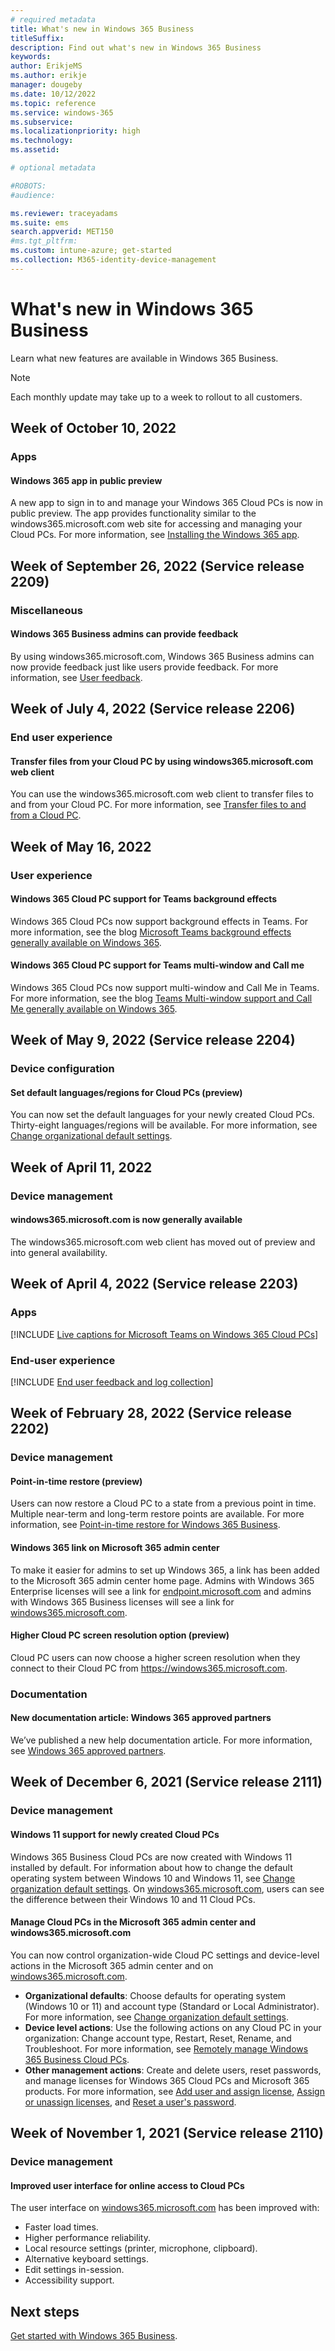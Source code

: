 ```yaml
---
# required metadata
title: What's new in Windows 365 Business
titleSuffix:
description: Find out what's new in Windows 365 Business
keywords:
author: ErikjeMS  
ms.author: erikje
manager: dougeby
ms.date: 10/12/2022
ms.topic: reference
ms.service: windows-365
ms.subservice:
ms.localizationpriority: high
ms.technology:
ms.assetid: 

# optional metadata

#ROBOTS:
#audience:

ms.reviewer: traceyadams
ms.suite: ems
search.appverid: MET150
#ms.tgt_pltfrm:
ms.custom: intune-azure; get-started
ms.collection: M365-identity-device-management
---
```


# What's new in Windows 365 Business

Learn what new features are available in Windows 365 Business.

> [!Note]
> Each monthly update may take up to a week to rollout to all customers.

<!-- Common categories:  
### App management
### Device configuration
### Device provisioning
### Device management
### Device security
### Intune apps
### Monitor and troubleshoot
### Role-based access control
### Scripts
-->

<!-- ########################## -->
## Week of October 10, 2022

<!-- ***********************************************-->
### Apps

#### Windows 365 app in public preview<!--41161804-->

A new app to sign in to and manage your Windows 365 Cloud PCs is now in public preview. The app provides functionality similar to the windows365.microsoft.com web site for accessing and managing your Cloud PCs. For more information, see [Installing the Windows 365 app](https://support.microsoft.com/topic/cbb0d4d5-69d4-4f00-b050-6dc7a02d02d0).

<!-- ########################## -->
## Week of September 26, 2022 (Service release 2209)

<!--***********************************************-->
### Miscellaneous

#### Windows 365 Business admins can provide feedback<!--41418099-->

By using windows365.microsoft.com, Windows 365 Business admins can now provide feedback just like users provide feedback. For more information, see [User feedback](..\end-user-access-cloud-pc.md#user-feedback).

<!-- ########################## -->
## Week of July 4, 2022 (Service release 2206)

<!--***********************************************-->
### End user experience

#### Transfer files from your Cloud PC by using windows365.microsoft.com web client<!--40096523-->
You can use the windows365.microsoft.com web client to transfer files to and from your Cloud PC. For more information, see [Transfer files to and from a Cloud PC](../end-user-access-cloud-pc.md#transfer-files-to-and-from-a-cloud-pc).

<!-- ########################## -->
## Week of May 16, 2022

<!-- vvvvvvvvvvvvvvvvvvvvvv -->
### User experience

#### Windows 365 Cloud PC support for Teams background effects<!--39892746-->

Windows 365 Cloud PCs now support background effects in Teams. For more information, see the blog [Microsoft Teams background effects generally available on Windows 365](https://techcommunity.microsoft.com/t5/windows-365/microsoft-teams-background-effects-generally-available-on/m-p/3403274).

#### Windows 365 Cloud PC support for Teams multi-window and Call me <!--39892759-->

Windows 365 Cloud PCs now support multi-window and Call Me in Teams. For more information, see the blog [Teams Multi-window support and Call Me generally available on Windows 365]( https://techcommunity.microsoft.com/t5/windows-365/teams-multi-window-support-and-call-me-generally-available-on/m-p/3403252).

<!-- ########################## -->
## Week of May 9, 2022 (Service release 2204)

<!-- vvvvvvvvvvvvvvvvvvvvvv -->
### Device configuration

#### Set default languages/regions for Cloud PCs (preview)<!--38649676 -->

You can now set the default languages for your newly created Cloud PCs. Thirty-eight languages/regions will be available. For more information, see [Change organizational default settings](change-organization-default-settings.md).

<!-- ########################## -->
## Week of April 11, 2022

<!-- vvvvvvvvvvvvvvvvvvvvvv -->
### Device management

#### windows365.microsoft.com is now generally available<!--38195529-->

The windows365.microsoft.com web client has moved out of preview and into general availability.

<!-- ########################## -->
## Week of April 4, 2022 (Service release 2203)

<!-- vvvvvvvvvvvvvvvvvvvvvv -->
### Apps

[!INCLUDE [Live captions for Microsoft Teams on Windows 365 Cloud PCs](../includes/whats-new-live-captions-teams.md)]

<!-- vvvvvvvvvvvvvvvvvvvvvv -->
### End-user experience

[!INCLUDE [End user feedback and log collection](../includes/whats-new-feedback-log-collection.md)]

<!-- ########################## -->
## Week of February  28, 2022 (Service release 2202)

<!-- vvvvvvvvvvvvvvvvvvvvvv -->
### Device management

#### Point-in-time restore (preview)<!--37063579 -->
Users can now restore a Cloud PC to a state from a previous point in time. Multiple near-term and long-term restore points are available. For more information, see [Point-in-time restore for Windows 365 Business](restore-overview.md).

#### Windows 365 link on Microsoft 365 admin center<!--37188422 -->

To make it easier for admins to set up Windows 365, a link has been added to the Microsoft 365 admin center home page. Admins with Windows 365 Enterprise licenses will see a link for [endpoint.microsoft.com](https://endpoint.microsoft.com) and admins with Windows 365 Business licenses will see a link for [windows365.microsoft.com](https://windows365.microsoft.com).

#### Higher Cloud PC screen resolution option (preview)<!--38301718 wnready-->

Cloud PC users can now choose a higher screen resolution when they connect to their Cloud PC from https://windows365.microsoft.com.

<!-- vvvvvvvvvvvvvvvvvvvvvv -->
### Documentation

#### New documentation article: Windows 365 approved partners

We’ve published a new help documentation article. For more information, see [Windows 365 approved partners](../partners.md).

<!-- ########################## -->
## Week of December 6, 2021 (Service release 2111)

<!-- vvvvvvvvvvvvvvvvvvvvvv -->
### Device management

#### Windows 11 support for newly created Cloud PCs<!--35091970 wnready -->

Windows 365 Business Cloud PCs are now created with Windows 11 installed by default. For information about how to change the default operating system between Windows 10 and Windows 11, see [Change organization default settings](change-organization-default-settings.md). On [windows365.microsoft.com](https://windows365.microsoft.com), users can see the difference between their Windows 10 and 11 Cloud PCs.

#### Manage Cloud PCs in the Microsoft 365 admin center and windows365.microsoft.com<!--36859306 -->

You can now control organization-wide Cloud PC settings and device-level actions in the Microsoft 365 admin center and on [windows365.microsoft.com](https://windows365.microsoft.com).

- **Organizational defaults**: Choose defaults for operating system (Windows 10 or 11) and account type (Standard or Local Administrator). For more information, see [Change organization default settings](change-organization-default-settings.md).
- **Device level actions**: Use the following actions on any Cloud PC in your organization: Change account type, Restart, Reset, Rename, and Troubleshoot. For more information, see [Remotely manage Windows 365 Business Cloud PCs](remotely-manage-business-cloud-pcs.md).
- **Other management actions**: Create and delete users, reset passwords, and manage licenses for Windows 365 Cloud PCs and Microsoft 365 products. For more information, see [Add user and assign license](add-user-assign-licenses.md), [Assign or unassign licenses](assign-unassign-license.md), and [Reset a user's password](reset-user-password.md).

<!-- ########################## -->
## Week of November 1, 2021 (Service release 2110)

<!-- vvvvvvvvvvvvvvvvvvvvvv -->
### Device management

#### Improved user interface for online access to Cloud PCs<!--36735456 -->

The user interface on [windows365.microsoft.com](https://windows365.microsoft.com) has been improved with:

- Faster load times.
- Higher performance reliability.
- Local resource settings (printer, microphone, clipboard).
- Alternative keyboard settings.
- Edit settings in-session.
- Accessibility support.

<!-- ########################## -->
## Next steps

[Get started with Windows 365 Business](get-started-windows-365-business.md).
